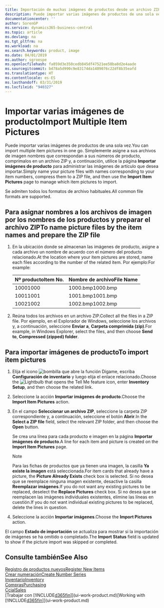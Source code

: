 ```yaml
---
title: Importación de muchas imágenes de productos desde un archivo ZIP| Documentos de Microsoft
description: Puede importar varias imágenes de productos de una sola vez. Simplemente asigne a sus archivos de imagen nombres que correspondan a sus números de producto, comprímalos en un archivo zip y, a continuación, utilice la página Importar imágenes de producto para administrar las imágenes de artículo que desea importar.
documentationcenter: ''
author: SorenGP
ms.service: dynamics365-business-central
ms.topic: article
ms.devlang: na
ms.tgt_pltfrm: na
ms.workload: na
ms.search.keywords: product, image
ms.date: 04/01/2019
ms.author: sgroespe
ms.openlocfilehash: fa859d3e350cedb845df47521ee58ba8d2e4aade
ms.sourcegitcommit: bd78a5d990c9e83174da1409076c22df8b35eafd
ms.translationtype: HT
ms.contentlocale: es-ES
ms.lasthandoff: 03/31/2019
ms.locfileid: "940327"
---
```

# <a name="import-multiple-item-pictures"></a><span data-ttu-id="fb87e-104">Importar varias imágenes de producto</span><span class="sxs-lookup"><span data-stu-id="fb87e-104">Import Multiple Item Pictures</span></span>
<span data-ttu-id="fb87e-105">Puede importar varias imágenes de productos de una sola vez.</span><span class="sxs-lookup"><span data-stu-id="fb87e-105">You can import multiple item pictures in one go.</span></span> <span data-ttu-id="fb87e-106">Simplemente asigne a sus archivos de imagen nombres que correspondan a sus números de producto, comprímalos en un archivo ZIP y, a continuación, utilice la página **Importar imágenes de producto** para administrar las imágenes de artículo que desea importar.</span><span class="sxs-lookup"><span data-stu-id="fb87e-106">Simply name your picture files with names corresponding to your item numbers, compress them to a ZIP file, and then use the **Import Item Pictures** page to manage which item pictures to import.</span></span>

<span data-ttu-id="fb87e-107">Se admiten todos los formatos de archivo habituales.</span><span class="sxs-lookup"><span data-stu-id="fb87e-107">All common file formats are supported.</span></span>

## <a name="to-name-picture-files-by-the-item-names-and-prepare-the-zip-file"></a><span data-ttu-id="fb87e-108">Para asignar nombres a los archivos de imagen por los nombres de los productos y preparar el archivo ZIP</span><span class="sxs-lookup"><span data-stu-id="fb87e-108">To name picture files by the item names and prepare the ZIP file</span></span>
1. <span data-ttu-id="fb87e-109">En la ubicación donde se almacenan las imágenes de producto, asigne a cada archivo un nombre de acuerdo con el número del producto relacionado.</span><span class="sxs-lookup"><span data-stu-id="fb87e-109">At the location where your item pictures are stored, name each files according to the number of the related item.</span></span> <span data-ttu-id="fb87e-110">Por ejemplo:</span><span class="sxs-lookup"><span data-stu-id="fb87e-110">For example:</span></span>

    |<span data-ttu-id="fb87e-111">Nº producto</span><span class="sxs-lookup"><span data-stu-id="fb87e-111">Item No.</span></span>|<span data-ttu-id="fb87e-112">Nombre de archivo</span><span class="sxs-lookup"><span data-stu-id="fb87e-112">File Name</span></span>|
    |-|-|
    |<span data-ttu-id="fb87e-113">1000</span><span class="sxs-lookup"><span data-stu-id="fb87e-113">1000</span></span>|<span data-ttu-id="fb87e-114">1000.bmp</span><span class="sxs-lookup"><span data-stu-id="fb87e-114">1000.bmp</span></span>|
    |<span data-ttu-id="fb87e-115">1001</span><span class="sxs-lookup"><span data-stu-id="fb87e-115">1001</span></span>|<span data-ttu-id="fb87e-116">1001.bmp</span><span class="sxs-lookup"><span data-stu-id="fb87e-116">1001.bmp</span></span>|
    |<span data-ttu-id="fb87e-117">1002</span><span class="sxs-lookup"><span data-stu-id="fb87e-117">1002</span></span>|<span data-ttu-id="fb87e-118">1002.bmp</span><span class="sxs-lookup"><span data-stu-id="fb87e-118">1002.bmp</span></span>|

2. <span data-ttu-id="fb87e-119">Reúna todos los archivos en un archivo ZIP.</span><span class="sxs-lookup"><span data-stu-id="fb87e-119">Collect all the files in a ZIP file.</span></span> <span data-ttu-id="fb87e-120">Por ejemplo, en el Explorador de Windows, seleccione los archivos y, a continuación, seleccione **Enviar a**, **Carpeta comprimida (zip)**.</span><span class="sxs-lookup"><span data-stu-id="fb87e-120">For example, in Windows Explorer, select the files, and then choose **Send to**, **Compressed (zipped) folder**.</span></span>     

## <a name="to-import-item-pictures"></a><span data-ttu-id="fb87e-121">Para importar imágenes de producto</span><span class="sxs-lookup"><span data-stu-id="fb87e-121">To import item pictures</span></span>
1. <span data-ttu-id="fb87e-122">Elija el icono ![bombilla que abre la función Dígame](media/ui-search/search_small.png "Dígame que desea hacer"), escriba **Configuración de inventario** y luego elija el enlace relacionado.</span><span class="sxs-lookup"><span data-stu-id="fb87e-122">Choose the ![Lightbulb that opens the Tell Me feature](media/ui-search/search_small.png "Tell me what you want to do") icon, enter **Inventory Setup**, and then choose the related link.</span></span>
2. <span data-ttu-id="fb87e-123">Seleccione la acción **Importar imágenes de producto**.</span><span class="sxs-lookup"><span data-stu-id="fb87e-123">Choose the **Import Item Pictures** action.</span></span>
3. <span data-ttu-id="fb87e-124">En el campo **Seleccionar un archivo ZIP**, seleccione la carpeta ZIP correspondiente y, a continuación, seleccione el botón **Abrir**.</span><span class="sxs-lookup"><span data-stu-id="fb87e-124">In the **Select a ZIP file** field, select the relevant ZIP folder, and then choose the **Open** button.</span></span>

    <span data-ttu-id="fb87e-125">Se crea una línea para cada producto e imagen en la página **Importar imágenes de producto**.</span><span class="sxs-lookup"><span data-stu-id="fb87e-125">A line for each item and picture is created on the **Import Item Pictures** page.</span></span>

    > [!NOTE]
    > <span data-ttu-id="fb87e-126">Para las fichas de productos que ya tienen una imagen, la casilla **Ya existe la imagen** está seleccionada.</span><span class="sxs-lookup"><span data-stu-id="fb87e-126">For item cards that already have a picture, the **Picture Already Exists** check box is selected.</span></span> <span data-ttu-id="fb87e-127">Si no desea que se reemplace ninguna imagen existente, desactive la casilla **Reemplazar imágenes**.</span><span class="sxs-lookup"><span data-stu-id="fb87e-127">If you do not want any existing pictures to be replaced, deselect the **Replace Pictures** check box.</span></span> <span data-ttu-id="fb87e-128">Si no desea que se reemplacen las imágenes individuales existentes, elimine las líneas en cuestión.</span><span class="sxs-lookup"><span data-stu-id="fb87e-128">If you do not want individual existing pictures to be replaced, delete the lines in question.</span></span>

3. <span data-ttu-id="fb87e-129">Seleccione la acción **Importar imágenes**.</span><span class="sxs-lookup"><span data-stu-id="fb87e-129">Choose the **Import Pictures** action.</span></span>

<span data-ttu-id="fb87e-130">El campo **Estado de importación** se actualiza para mostrar si la importación de imágenes se ha omitido o completado.</span><span class="sxs-lookup"><span data-stu-id="fb87e-130">The **Import Status** field is updated to show if the picture import was skipped or completed.</span></span>       

## <a name="see-also"></a><span data-ttu-id="fb87e-131">Consulte también</span><span class="sxs-lookup"><span data-stu-id="fb87e-131">See Also</span></span>
[<span data-ttu-id="fb87e-132">Registro de productos nuevos</span><span class="sxs-lookup"><span data-stu-id="fb87e-132">Register New Items</span></span>](inventory-how-register-new-items.md)  
[<span data-ttu-id="fb87e-133">Crear numeración</span><span class="sxs-lookup"><span data-stu-id="fb87e-133">Create Number Series</span></span>](ui-create-number-series.md)  
[<span data-ttu-id="fb87e-134">Inventario</span><span class="sxs-lookup"><span data-stu-id="fb87e-134">Inventory</span></span>](inventory-manage-inventory.md)  
[<span data-ttu-id="fb87e-135">Compras</span><span class="sxs-lookup"><span data-stu-id="fb87e-135">Purchasing</span></span>](purchasing-manage-purchasing.md)  
[<span data-ttu-id="fb87e-136">Ccial</span><span class="sxs-lookup"><span data-stu-id="fb87e-136">Sales</span></span>](sales-manage-sales.md)  
<span data-ttu-id="fb87e-137">[Trabajar con [!INCLUDE[d365fin](includes/d365fin_md.md)]](ui-work-product.md)</span><span class="sxs-lookup"><span data-stu-id="fb87e-137">[Working with [!INCLUDE[d365fin](includes/d365fin_md.md)]](ui-work-product.md)</span></span>
